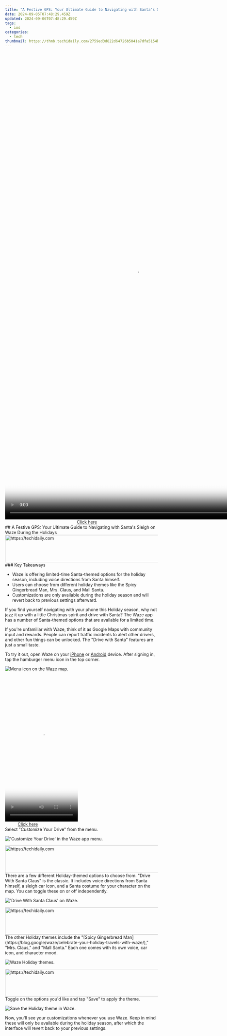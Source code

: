 ```yaml
---
title: "A Festive GPS: Your Ultimate Guide to Navigating with Santa's Sleigh on Waze During the Holidays"
date: 2024-09-05T07:48:29.459Z
updated: 2024-09-06T07:48:29.459Z
tags:
  - ios
categories:
  - tech
thumbnail: https://thmb.techidaily.com/2759ed3d822d64726b5041a7dfa5154bfc20081c37343fab709d27bf02b2be55.jpg
---
```


<!-- affiliate ads begin -->
<span id="2135472">
					<video width="864" height="1536" style="cursor:pointer"
           poster="//a.impactradius-go.com/display-clicktoplayimage/2135472.png"
           onclick="if(!this.playClicked){this.play();this.setAttribute('controls',true);this.playClicked=true;}">
	   <source src="//a.impactradius-go.com/display-ad/18498-2135472">
	   <img src="//a.impactradius-go.com/display-clicktoplayimage/2135472.png" style="border: none; height: 100%; width: 100%; object-fit: contain">
	</video>
	<div style="width:540px;text-align:center"><a href="javascript:window.open(decodeURIComponent('https%3A%2F%2Funicoeye.pxf.io%2Fc%2F5597632%2F2135472%2F18498'), '_blank');void(0);">Click here</a></div>
</span>
<img height="0" width="0" src="https://imp.pxf.io/i/5597632/2135472/18498" style="position:absolute;visibility:hidden;" border="0" />
<!-- affiliate ads end -->
## A Festive GPS: Your Ultimate Guide to Navigating with Santa's Sleigh on Waze During the Holidays

<!-- affiliate ads begin -->
<a href="https://appsumo.8odi.net/c/5597632/2049370/7443" target="_top" id="2049370">
  <img src="//a.impactradius-go.com/display-ad/7443-2049370" border="0" alt="https://techidaily.com" width="728" height="90"/>
</a>
<img height="0" width="0" src="https://appsumo.8odi.net/i/5597632/2049370/7443" style="position:absolute;visibility:hidden;" border="0" />
<!-- affiliate ads end -->
### Key Takeaways

* Waze is offering limited-time Santa-themed options for the holiday season, including voice directions from Santa himself.
* Users can choose from different holiday themes like the Spicy Gingerbread Man, Mrs. Claus, and Mall Santa.
* Customizations are only available during the holiday season and will revert back to previous settings afterward.

 If you find yourself navigating with your phone this Holiday season, why not jazz it up with a little Christmas spirit and drive with Santa? The Waze app has a number of Santa-themed options that are available for a limited time.

 If you're unfamiliar with Waze, think of it as Google Maps with community input and rewards. People can report traffic incidents to alert other drivers, and other fun things can be unlocked. The "Drive with Santa" features are just a small taste.

 To try it out, open Waze on your [iPhone](https://apps.apple.com/us/app/waze-navigation-live-traffic/id323229106) or [Android](https://www.anrdoezrs.net/links/3607085/type/dlg/sid/UUhtgUeUpU210940/https://play.google.com/store/apps/details?id=com.waze) device. After signing in, tap the hamburger menu icon in the top corner.

![Menu icon on the Waze map.](https://static1.howtogeekimages.com/wordpress/wp-content/uploads/2023/12/screenshot_20231221-091609.png) 

<!-- affiliate ads begin -->
<span id="1770526">
					<video width="240" height="480" style="cursor:pointer"
           poster="//a.impactradius-go.com/display-clicktoplayimage/1770526.png"
           onclick="if(!this.playClicked){this.play();this.setAttribute('controls',true);this.playClicked=true;}">
	   <source src="//a.impactradius-go.com/display-ad/20702-1770526">
	   <img src="//a.impactradius-go.com/display-clicktoplayimage/1770526.png" style="border: none; height: 100%; width: 100%; object-fit: contain">
	</video>
	<div style="width:150px;text-align:center"><a href="javascript:window.open(decodeURIComponent('https%3A%2F%2Ftokenmetrics.sjv.io%2Fc%2F5597632%2F1770526%2F20702'), '_blank');void(0);">Click here</a></div>
</span>
<img height="0" width="0" src="https://imp.pxf.io/i/5597632/1770526/20702" style="position:absolute;visibility:hidden;" border="0" />
<!-- affiliate ads end -->
 Select "Customize Your Drive" from the menu.

!['Customize Your Drive' in the Waze app menu.](https://static1.howtogeekimages.com/wordpress/wp-content/uploads/2023/12/screenshot_20231221-091740.png) 

<!-- affiliate ads begin -->
<a href="https://appsumo.8odi.net/c/5597632/2049383/7443" target="_top" id="2049383">
  <img src="//a.impactradius-go.com/display-ad/7443-2049383" border="0" alt="https://techidaily.com" width="728" height="90"/>
</a>
<img height="0" width="0" src="https://appsumo.8odi.net/i/5597632/2049383/7443" style="position:absolute;visibility:hidden;" border="0" />
<!-- affiliate ads end -->
 There are a few different Holiday-themed options to choose from. "Drive With Santa Claus" is the classic. It includes voice directions from Santa himself, a sleigh car icon, and a Santa costume for your character on the map. You can toggle these on or off independently.

!['Drive With Santa Claus' on Waze.](https://static1.howtogeekimages.com/wordpress/wp-content/uploads/2023/12/screenshot_20231221-090348.png) 

<!-- affiliate ads begin -->
<a href="https://aligracehair.sjv.io/c/5597632/1868499/19272" target="_top" id="1868499">
  <img src="//a.impactradius-go.com/display-ad/19272-1868499" border="0" alt="https://techidaily.com" width="728" height="90"/>
</a>
<img height="0" width="0" src="https://aligracehair.sjv.io/i/5597632/1868499/19272" style="position:absolute;visibility:hidden;" border="0" />
<!-- affiliate ads end -->
 The other Holiday themes include the "[Spicy Gingerbread Man](https://blog.google/waze/celebrate-your-holiday-travels-with-waze/)," "Mrs. Claus," and "Mall Santa." Each one comes with its own voice, car icon, and character mood.

![Waze Holiday themes.](https://static1.howtogeekimages.com/wordpress/wp-content/uploads/2023/12/screenshot_20231221-092121.png) 

<!-- affiliate ads begin -->
<a href="https://appsumo.8odi.net/c/5597632/2049388/7443" target="_top" id="2049388">
  <img src="//a.impactradius-go.com/display-ad/7443-2049388" border="0" alt="https://techidaily.com" width="728" height="90"/>
</a>
<img height="0" width="0" src="https://appsumo.8odi.net/i/5597632/2049388/7443" style="position:absolute;visibility:hidden;" border="0" />
<!-- affiliate ads end -->
 Toggle on the options you'd like and tap "Save" to apply the theme.

![Save the Holiday theme in Waze.](https://static1.howtogeekimages.com/wordpress/wp-content/uploads/2023/12/screenshot_20231221-092128.png) 

 Now, you'll see your customizations whenever you use Waze. Keep in mind these will only be available during the holiday season, after which the interface will revert back to your previous settings.

<ins class="adsbygoogle"
     style="display:block"
     data-ad-format="autorelaxed"
     data-ad-client="ca-pub-7571918770474297"
     data-ad-slot="1223367746"></ins>



<ins class="adsbygoogle"
     style="display:block"
     data-ad-client="ca-pub-7571918770474297"
     data-ad-slot="8358498916"
     data-ad-format="auto"
     data-full-width-responsive="true"></ins>


